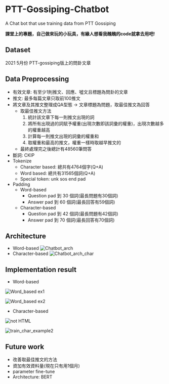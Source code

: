 # PTT-Gossiping-Chatbot
A Chat bot that use training data from PTT Gossiping

**課堂上的專題，自己做來玩的小玩具，有緣人想看我醜醜的code就拿去用吧!**

## Dataset
2021 5月份 PTT-gossiping版上的問卦文章
## Data Preprocessing
* 有效文章: 有至少1則推文、回應、噓文且標題為問卦的文章
* 推文: 最多每篇文章只取前100推文
* 將文章及其推文整理成QA型態 -> 文章標題為問題，取最佳推文為回答
  * 取最佳推文方法
    1. 統計該文章下每一則推文出現的詞
    2. 將所有出現過的詞賦予權重(出現次數即該詞彙的權重)，出現次數越多的權重越高
    3. 計算每一則推文出現的詞彙的權重和
    4. 取權重和最高的推文，權重一樣時取越早推文的
  * 最終處理完之後總計有48560筆問答
* 斷詞: CKIP
* Tokenize
  * Character based: 總共有4764個字(Q+A)
  * Word based: 總共有31565個詞(Q+A)
  * Special token: unk sos end pad
* Padding
  * Word-based
    * Question pad 到 30 個詞(最長問題有30個詞)
    * Answer   pad 到 60 個詞(最長回答有59個詞)
  * Character-based
    * Question pad 到 42 個詞(最長問題有42個詞)
    * Answer   pad 到 70 個詞(最長回答有70個詞)
## Architecture
* Word-based
![Chatbot_arch](https://user-images.githubusercontent.com/59002617/155270992-9f70092e-021a-4061-b861-cefa35093082.png)
* Character-based
![Chatbot_arch_char](https://user-images.githubusercontent.com/59002617/155271004-d1bfb20d-df8d-45e0-a777-f3d19e1a6ff4.png)
## Implementation result
* Word-based
 
![Word_based ex1](https://user-images.githubusercontent.com/59002617/155271277-72b4e6e9-759d-42e6-86c3-2a1fe1d9c019.png)
 
![Word_based ex2](https://user-images.githubusercontent.com/59002617/155271289-88ad5ff6-701b-4be9-bb2d-9d72596624d6.png)
* Character-based
 
![not HTML](https://user-images.githubusercontent.com/59002617/155271344-763c5084-ca31-4942-98ac-f1ed2ec6c0ec.jpg)
 
![train_char_example2](https://user-images.githubusercontent.com/59002617/155271398-9e2cbe09-2fee-4d08-bd8f-55e03d540610.jpg)

## Future work
* 改善取最佳推文的方法
* 資加有效資料量(現在只有用1個月)
* parameter fine-tune
* Architecture: BERT
  
  
